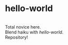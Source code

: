 # hello-world

<br/>Total novice here.
<br/>Blend haiku with <em>hello-world</em>. 
<br/>Repository!

